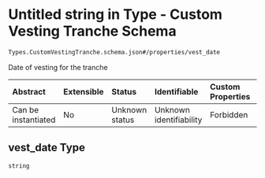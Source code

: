 # Untitled string in Type - Custom Vesting Tranche Schema

```txt
Types.CustomVestingTranche.schema.json#/properties/vest_date
```

Date of vesting for the tranche

| Abstract            | Extensible | Status         | Identifiable            | Custom Properties | Additional Properties | Access Restrictions | Defined In                                                                                            |
| :------------------ | :--------- | :------------- | :---------------------- | :---------------- | :-------------------- | :------------------ | :---------------------------------------------------------------------------------------------------- |
| Can be instantiated | No         | Unknown status | Unknown identifiability | Forbidden         | Allowed               | none                | [CustomVestingTranche.schema.json*](../types/CustomVestingTranche.schema.json "open original schema") |

## vest_date Type

`string`
